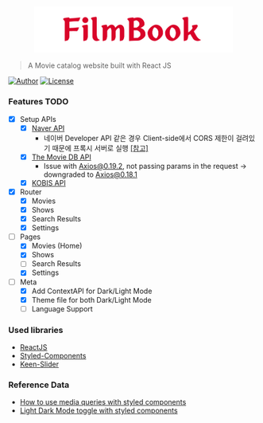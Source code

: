 <p align="center">
   <img src="src/Assets/logo.png" width="400"/>
</p>

> A Movie catalog website built with React JS

[![Author](https://img.shields.io/badge/author-RunFridge-green?style=flat)](https://github.com/RunFridge/film-book)
[![License](https://img.shields.io/github/license/RunFridge/film-book)](https://github.com/RunFridge/film-book/blob/dev/LICENSE)

### Features TODO

- [x] Setup APIs
  - [x] [Naver API](https://developers.naver.com/docs/search/movie/)
    - 네이버 Developer API 같은 경우 Client-side에서 CORS 제한이 걸려있기 때문에 프록시 서버로 실행 [[참고]](https://msyu1207.tistory.com/65)
  - [x] [The Movie DB API](https://developers.themoviedb.org/)
    - Issue with Axios@0.19.2, not passing params in the request -> downgraded to Axios@0.18.1
  - [x] [KOBIS API](https://www.kobis.or.kr/kobisopenapi/homepg/apiservice/searchServiceInfo.do)
- [x] Router
  - [x] Movies
  - [x] Shows
  - [x] Search Results
  - [x] Settings
- [ ] Pages
  - [x] Movies (Home)
  - [x] Shows
  - [ ] Search Results
  - [x] Settings
- [ ] Meta
  - [x] Add ContextAPI for Dark/Light Mode
  - [x] Theme file for both Dark/Light Mode
  - [ ] Language Support

### Used libraries

- [ReactJS](https://reactjs.org/)
- [Styled-Components](https://styled-components.com/)
- [Keen-Slider](https://keen-slider.io/)

### Reference Data

- [How to use media queries with styled components](https://jsramblings.com/how-to-use-media-queries-with-styled-components/)
- [Light Dark Mode toggle with styled components](https://dev.to/sorinc6/light-dark-mode-toggle-with-react-using-context-api-and-styled-components-347i)
